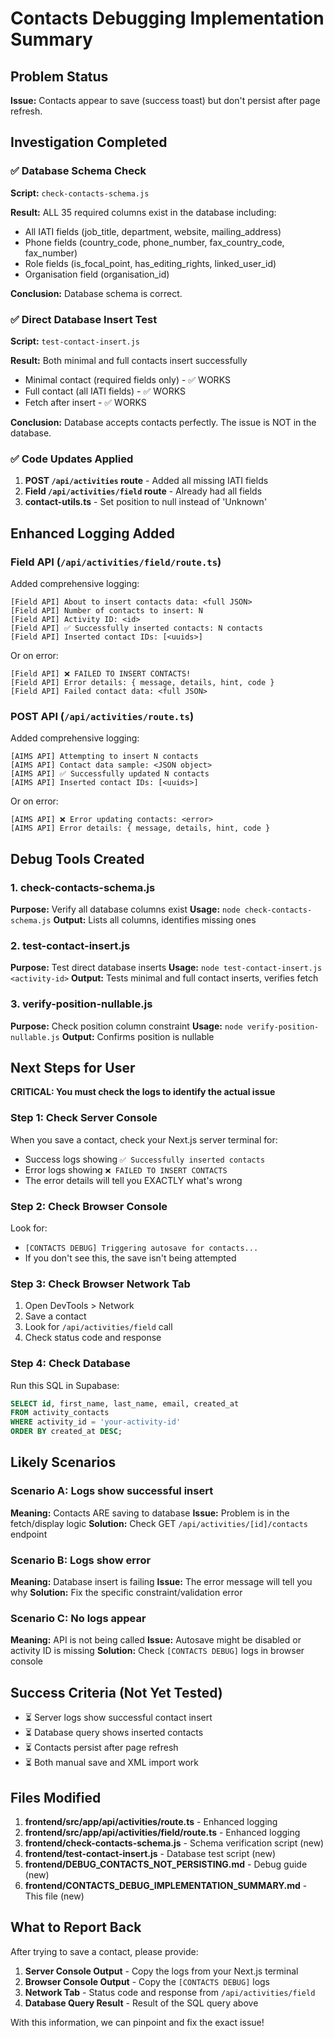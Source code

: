 # Contacts Debugging Implementation Summary

## Problem Status

**Issue:** Contacts appear to save (success toast) but don't persist after page refresh.

## Investigation Completed

### ✅ Database Schema Check
**Script:** `check-contacts-schema.js`

**Result:** ALL 35 required columns exist in the database including:
- All IATI fields (job_title, department, website, mailing_address)
- Phone fields (country_code, phone_number, fax_country_code, fax_number)
- Role fields (is_focal_point, has_editing_rights, linked_user_id)
- Organisation field (organisation_id)

**Conclusion:** Database schema is correct.

### ✅ Direct Database Insert Test
**Script:** `test-contact-insert.js`

**Result:** Both minimal and full contacts insert successfully
- Minimal contact (required fields only) - ✅ WORKS
- Full contact (all IATI fields) - ✅ WORKS
- Fetch after insert - ✅ WORKS

**Conclusion:** Database accepts contacts perfectly. The issue is NOT in the database.

### ✅ Code Updates Applied

1. **POST `/api/activities` route** - Added all missing IATI fields
2. **Field `/api/activities/field` route** - Already had all fields  
3. **contact-utils.ts** - Set position to null instead of 'Unknown'

## Enhanced Logging Added

### Field API (`/api/activities/field/route.ts`)
Added comprehensive logging:
```
[Field API] About to insert contacts data: <full JSON>
[Field API] Number of contacts to insert: N
[Field API] Activity ID: <id>
[Field API] ✅ Successfully inserted contacts: N contacts
[Field API] Inserted contact IDs: [<uuids>]
```

Or on error:
```
[Field API] ❌ FAILED TO INSERT CONTACTS!
[Field API] Error details: { message, details, hint, code }
[Field API] Failed contact data: <full JSON>
```

### POST API (`/api/activities/route.ts`)  
Added comprehensive logging:
```
[AIMS API] Attempting to insert N contacts
[AIMS API] Contact data sample: <JSON object>
[AIMS API] ✅ Successfully updated N contacts
[AIMS API] Inserted contact IDs: [<uuids>]
```

Or on error:
```
[AIMS API] ❌ Error updating contacts: <error>
[AIMS API] Error details: { message, details, hint, code }
```

## Debug Tools Created

### 1. check-contacts-schema.js
**Purpose:** Verify all database columns exist
**Usage:** `node check-contacts-schema.js`
**Output:** Lists all columns, identifies missing ones

### 2. test-contact-insert.js
**Purpose:** Test direct database inserts
**Usage:** `node test-contact-insert.js <activity-id>`
**Output:** Tests minimal and full contact inserts, verifies fetch

### 3. verify-position-nullable.js
**Purpose:** Check position column constraint
**Usage:** `node verify-position-nullable.js`
**Output:** Confirms position is nullable

## Next Steps for User

**CRITICAL: You must check the logs to identify the actual issue**

### Step 1: Check Server Console
When you save a contact, check your Next.js server terminal for:
- Success logs showing `✅ Successfully inserted contacts`
- Error logs showing `❌ FAILED TO INSERT CONTACTS`
- The error details will tell you EXACTLY what's wrong

### Step 2: Check Browser Console  
Look for:
- `[CONTACTS DEBUG] Triggering autosave for contacts...`
- If you don't see this, the save isn't being attempted

### Step 3: Check Browser Network Tab
1. Open DevTools > Network
2. Save a contact
3. Look for `/api/activities/field` call
4. Check status code and response

### Step 4: Check Database
Run this SQL in Supabase:
```sql
SELECT id, first_name, last_name, email, created_at
FROM activity_contacts
WHERE activity_id = 'your-activity-id'
ORDER BY created_at DESC;
```

## Likely Scenarios

### Scenario A: Logs show successful insert
**Meaning:** Contacts ARE saving to database
**Issue:** Problem is in the fetch/display logic
**Solution:** Check GET `/api/activities/[id]/contacts` endpoint

### Scenario B: Logs show error
**Meaning:** Database insert is failing
**Issue:** The error message will tell you why
**Solution:** Fix the specific constraint/validation error

### Scenario C: No logs appear
**Meaning:** API is not being called
**Issue:** Autosave might be disabled or activity ID is missing
**Solution:** Check `[CONTACTS DEBUG]` logs in browser console

## Success Criteria (Not Yet Tested)

- ⏳ Server logs show successful contact insert
- ⏳ Database query shows inserted contacts
- ⏳ Contacts persist after page refresh
- ⏳ Both manual save and XML import work

## Files Modified

1. **frontend/src/app/api/activities/route.ts** - Enhanced logging
2. **frontend/src/app/api/activities/field/route.ts** - Enhanced logging
3. **frontend/check-contacts-schema.js** - Schema verification script (new)
4. **frontend/test-contact-insert.js** - Database test script (new)
5. **frontend/DEBUG_CONTACTS_NOT_PERSISTING.md** - Debug guide (new)
6. **frontend/CONTACTS_DEBUG_IMPLEMENTATION_SUMMARY.md** - This file (new)

## What to Report Back

After trying to save a contact, please provide:

1. **Server Console Output** - Copy the logs from your Next.js terminal
2. **Browser Console Output** - Copy the `[CONTACTS DEBUG]` logs
3. **Network Tab** - Status code and response from `/api/activities/field`
4. **Database Query Result** - Result of the SQL query above

With this information, we can pinpoint and fix the exact issue!

